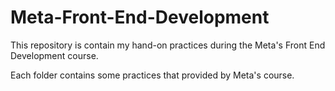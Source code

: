 # Meta-Front-End-Development
This repository is contain my hand-on practices during the Meta's Front End Development course.

Each folder contains some practices that provided by Meta's course.

